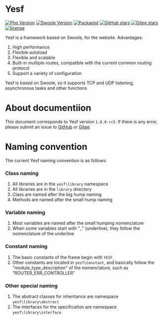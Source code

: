 # Yesf

[![Php Version](https://img.shields.io/badge/php-%3E=7.1-brightgreen.svg?maxAge=2592000)](https://secure.php.net/)
[![Swoole Version](https://img.shields.io/badge/swoole-%3E=4.0-brightgreen.svg?maxAge=2592000)](https://github.com/swoole/swoole-src)
[![Packagist](https://img.shields.io/packagist/v/sylingd/yesf-framework.svg)](https://packagist.org/packages/sylingd/yesf-framework)
[![GitHub stars](https://img.shields.io/github/stars/sylingd/Yesf.svg?logo=github&label=Stars)](https://github.com/sylingd/Yesf)
[![Gitee stars](https://gitee.com/sy/Yesf/badge/star.svg?theme=dark)](https://gitee.com/sy/Yesf)
[![license](https://img.shields.io/github/license/sylingd/Yesf.svg)](https://github.com/sylingd/Yesf/blob/master/LICENSE)

Yesf is a framework based on Swoole, for the website.
Advantages:

1. High performance
2. Flexible autoload
3. Flexible and scalable
4. Built-in multiple routes, compatible with the current common routing protocol
5. Support a variety of configuration

Yesf is based on Swoole, so it supports TCP and UDP listening, asynchronous tasks and other functions

# About documentiion

This document corresponds to Yesf version `1.0.0-rc5`. If there is any error, please submit an issue to [GitHub](https://github.com/sylingd/Yesf/issues/new) or [Gitee](https://gitee.com/sy/Yesf/issues/new).

# Naming convention

The current Yesf naming convention is as follows:

### Class naming
1. All libraries are in the `yesf\library` namespace
2. All libraries are in the `library` directory
3. Class are named after the big hump naming
4. Methods are named after the small hump naming

### Variable naming
1. Most variables are named after the small humping nomenclature
2. When some variables start with "_" (underline), they follow the nomenclature of the underline

### Constant naming
1. The basic constants of the frame begin with `YESF_`
2. Other constants are located in `yesf\Constant`, and basically follow the "module\_type\_description" of the nomenclature, such as "ROUTER\_ERR\_CONTROLLER"

### Other special naming
1. The abstract classes for inheritance are namespace `yesf\library\abstract`
2. The interfaces for the specification are namespace `yesf\library\interface`

